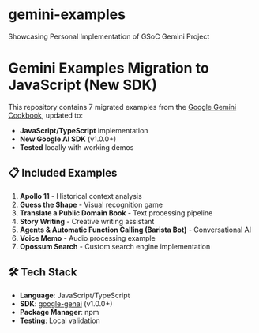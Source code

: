# gemini-examples
Showcasing Personal Implementation of GSoC Gemini Project

# Gemini Examples Migration to JavaScript (New SDK)

This repository contains 7 migrated examples from the [Google Gemini Cookbook](https://github.com/google-gemini/cookbook), updated to:
- **JavaScript/TypeScript** implementation
- **New Google AI SDK** (v1.0.0+)
- **Tested** locally with working demos

## 📋 Included Examples

1. **Apollo 11** - Historical context analysis
2. **Guess the Shape** - Visual recognition game
3. **Translate a Public Domain Book** - Text processing pipeline
4. **Story Writing** - Creative writing assistant
5. **Agents & Automatic Function Calling (Barista Bot)** - Conversational AI
6. **Voice Memo** - Audio processing example
7. **Opossum Search** - Custom search engine implementation

## 🛠️ Tech Stack

- **Language**: JavaScript/TypeScript
- **SDK**: [google-genai](https://github.com/google/generative-ai-node) (v1.0.0+)
- **Package Manager**: npm
- **Testing**: Local validation

